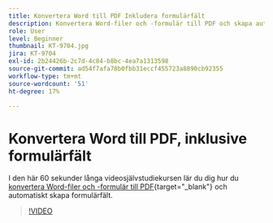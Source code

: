 ```yaml
---
title: Konvertera Word till PDF Inkludera formulärfält
description: Konvertera Word-filer och -formulär till PDF och skapa automatiskt formulärfält
role: User
level: Beginner
thumbnail: KT-9704.jpg
jira: KT-9704
exl-id: 2b24426b-2c7d-4c84-b8bc-4ea7a1313598
source-git-commit: ad54f7afa78b0fbb31eccf455723a8890cb92355
workflow-type: tm+mt
source-wordcount: '51'
ht-degree: 17%

---
```


# Konvertera Word till PDF, inklusive formulärfält

I den här 60 sekunder långa videosjälvstudiekursen lär du dig hur du [konvertera Word-filer och -formulär till PDF](https://www.adobe.com/se/acrobat/online/word-to-pdf.html){target="_blank"} och automatiskt skapa formulärfält.

>[!VIDEO](https://video.tv.adobe.com/v/340082?quality=12&learn=on&hidetitle=true)
